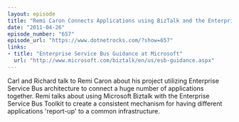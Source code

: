 ```yaml
---
layout: episode
title: "Remi Caron Connects Applications using BizTalk and the Enterprise Service Bus Toolkit"
date: "2011-04-26"
episode_number: "657"
episode_url: "https://www.dotnetrocks.com/?show=657"
links:
- title: "Enterprise Service Bus Guidance at Microsoft"
  url: "http://www.microsoft.com/biztalk/en/us/esb-guidance.aspx"
---
```


Carl and Richard talk to Remi Caron about his project utilizing Enterprise Service Bus architecture to connect a huge number of applications together. Remi talks about using Microsoft Biztalk with the Enterprise Service Bus Toolkit to create a consistent mechanism for having different applications 'report-up' to a common infrastructure.
